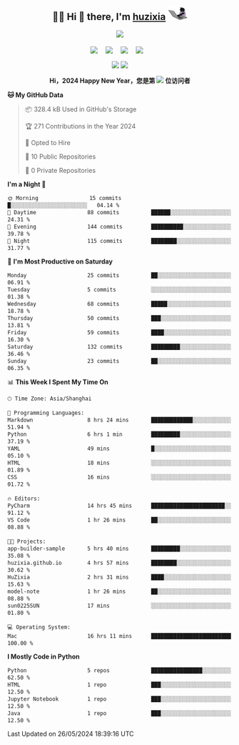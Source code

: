 <div align="center">

## :woman_technologist: Hi 👋 there, I'm [huzixia](https://huzixia.github.io/) <img height="30" src="images/work.gif" />

  <!-- dynamic typing effect 动态打字效果 -->
  <div>
    <a href="https://huzixia.github.io/">
      <img src="https://readme-typing-svg.demolab.com?font=Fira+Code&pause=1000&width=435&lines=console.log(%22Hello%2C%20World%22);胡同学祝您心想事成!&center=true&size=27" />
    </a>
  </div>

  <div>&nbsp;</div>

  <!-- profile logo 个人资料徽标 -->
  <div>
    <a href="https://huzixia.github.io/"><img src="https://img.shields.io/badge/Website-博客-orange" /></a>&emsp;
    <a href="https://www.zhihu.com/people/hu-zi-xia-91"><img src="https://img.shields.io/badge/ZhiHu-知乎-blue" /></a>&emsp;
    <a href="https://twitter.com/zixia80631/"><img src="https://img.shields.io/badge/Twitter-推特-black" /></a>&emsp;
    <a href="https://github.com/HuZixia/Text2Video/assets/38995480/244e64be-3dc4-46bb-8aff-523d8a235a1e"><img src="https://img.shields.io/badge/WeChat-微信-07c160" /></a>&emsp;

  </div>

[//]: # (### Github Stats)

 <p>
   <img src="https://github-readme-stats.vercel.app/api?username=HuZixia&rank_icon=github&theme=react&border_color=61dafb&hide_border=true" />
   <img src="https://github-readme-stats.vercel.app/api/top-langs/?username=HuZixia&hide=c%23,powershell,Mathematica,Ruby,Objective-C,Objective-C%2b%2b,Cuda&title_color=61dafb&text_color=ffffff&icon_color=61dafb&bg_color=20232a&langs_count=8&layout=compact&border_color=61dafb&hide_border=true&size_weight=0.5&count_weight=0.5" />
 </p>

</div>

<div align="center"><b>Hi，2024 Happy New Year，您是第 <img src="https://profile-counter.glitch.me/HuZixia/count.svg"></img> 位访问者</b></div>


[//]: # (*   Github Stats)
[//]: # (![Top Langs]&#40;https://github-readme-stats.vercel.app/api/top-langs/?username=HuZixia\&layout=compact&#41;)
[//]: # (![HuZixia's GitHub stats]&#40;https://github-readme-stats.vercel.app/api?username=HuZixia\&rank_icon=github&theme=tokyonight&#41;)


<!--START_SECTION:waka-->
**🐱 My GitHub Data** 

> 📦 328.4 kB Used in GitHub's Storage 
 > 
> 🏆 271 Contributions in the Year 2024
 > 
> 💼 Opted to Hire
 > 
> 📜 10 Public Repositories 
 > 
> 🔑 0 Private Repositories 
 > 
**I'm a Night 🦉** 

```text
🌞 Morning                15 commits          █░░░░░░░░░░░░░░░░░░░░░░░░   04.14 % 
🌆 Daytime                88 commits          ██████░░░░░░░░░░░░░░░░░░░   24.31 % 
🌃 Evening                144 commits         ██████████░░░░░░░░░░░░░░░   39.78 % 
🌙 Night                  115 commits         ████████░░░░░░░░░░░░░░░░░   31.77 % 
```
📅 **I'm Most Productive on Saturday** 

```text
Monday                   25 commits          ██░░░░░░░░░░░░░░░░░░░░░░░   06.91 % 
Tuesday                  5 commits           ░░░░░░░░░░░░░░░░░░░░░░░░░   01.38 % 
Wednesday                68 commits          █████░░░░░░░░░░░░░░░░░░░░   18.78 % 
Thursday                 50 commits          ███░░░░░░░░░░░░░░░░░░░░░░   13.81 % 
Friday                   59 commits          ████░░░░░░░░░░░░░░░░░░░░░   16.30 % 
Saturday                 132 commits         █████████░░░░░░░░░░░░░░░░   36.46 % 
Sunday                   23 commits          ██░░░░░░░░░░░░░░░░░░░░░░░   06.35 % 
```


📊 **This Week I Spent My Time On** 

```text
🕑︎ Time Zone: Asia/Shanghai

💬 Programming Languages: 
Markdown                 8 hrs 24 mins       █████████████░░░░░░░░░░░░   51.94 % 
Python                   6 hrs 1 min         █████████░░░░░░░░░░░░░░░░   37.19 % 
YAML                     49 mins             █░░░░░░░░░░░░░░░░░░░░░░░░   05.10 % 
HTML                     18 mins             ░░░░░░░░░░░░░░░░░░░░░░░░░   01.89 % 
CSS                      16 mins             ░░░░░░░░░░░░░░░░░░░░░░░░░   01.72 % 

🔥 Editors: 
PyCharm                  14 hrs 45 mins      ███████████████████████░░   91.12 % 
VS Code                  1 hr 26 mins        ██░░░░░░░░░░░░░░░░░░░░░░░   08.88 % 

🐱‍💻 Projects: 
app-builder-sample       5 hrs 40 mins       █████████░░░░░░░░░░░░░░░░   35.08 % 
huzixia.github.io        4 hrs 57 mins       ████████░░░░░░░░░░░░░░░░░   30.62 % 
HuZixia                  2 hrs 31 mins       ████░░░░░░░░░░░░░░░░░░░░░   15.63 % 
model-note               1 hr 26 mins        ██░░░░░░░░░░░░░░░░░░░░░░░   08.88 % 
sun0225SUN               17 mins             ░░░░░░░░░░░░░░░░░░░░░░░░░   01.80 % 

💻 Operating System: 
Mac                      16 hrs 11 mins      █████████████████████████   100.00 % 
```

**I Mostly Code in Python** 

```text
Python                   5 repos             ████████████████░░░░░░░░░   62.50 % 
HTML                     1 repo              ███░░░░░░░░░░░░░░░░░░░░░░   12.50 % 
Jupyter Notebook         1 repo              ███░░░░░░░░░░░░░░░░░░░░░░   12.50 % 
Java                     1 repo              ███░░░░░░░░░░░░░░░░░░░░░░   12.50 % 
```




 Last Updated on 26/05/2024 18:39:16 UTC
<!--END_SECTION:waka-->


<!--
**HuZixia/HuZixia** is a ✨ _special_ ✨ repository because its `README.md` (this file) appears on your GitHub profile.

Here are some ideas to get you started:

- 🔭 I’m currently working on ...
- 🌱 I’m currently learning ...
- 👯 I’m looking to collaborate on ...
- 🤔 I’m looking for help with ...
- 💬 Ask me about ...
- 📫 How to reach me: ...
- 😄 Pronouns: ...
- ⚡ Fun fact: ...
-->
